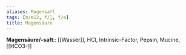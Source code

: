 ```yaml
---
aliases: Magensaft
tags: [m/m12, f/💩, f/⚙️]
title: Magensäure
---
```

**Magensäure/-saft**:: [[Wasser]], HCl, Intrinsic-Factor, Pepsin, Mucine, [[HCO3-]]